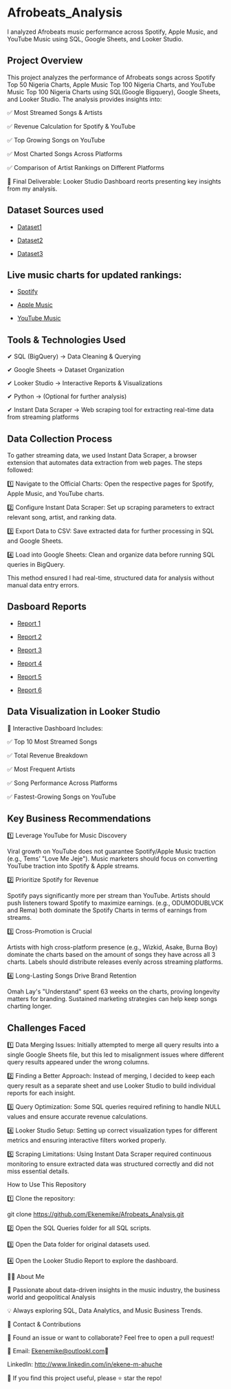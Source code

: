 # Afrobeats_Analysis
I analyzed Afrobeats music performance across Spotify, Apple Music, and YouTube Music using SQL, Google Sheets, and Looker Studio.
## Project Overview

This project analyzes the performance of Afrobeats songs across Spotify Top 50 Nigeria Charts, Apple Music Top 100 Nigeria Charts, and YouTube Music Top 100 Nigeria Charts using SQL(Google Bigquery), Google Sheets, and Looker Studio. The analysis provides insights into:

✅ Most Streamed Songs & Artists

✅ Revenue Calculation for Spotify & YouTube

✅ Top Growing Songs on YouTube

✅ Most Charted Songs Across Platforms

✅ Comparison of Artist Rankings on Different Platforms

📍 Final Deliverable:  Looker Studio Dashboard reorts presenting key insights from my analysis.

## Dataset Sources used

- <a href=https://github.com/Ekenemike/Afrobeats_Analysis/blob/main/open.csv>Dataset1</a>

- <a href=https://github.com/Ekenemike/Afrobeats_Analysis/blob/main/charts.csv>Dataset2</a>

- <a href=https://github.com/Ekenemike/Afrobeats_Analysis/blob/main/youtube-charts-top-songs-ng-weekly-20250206.csv>Dataset3</a>

##  Live music charts for updated rankings:

- <a href=https://open.spotify.com/playlist/37i9dQZEVXbLw80jjcctV1>Spotify</a>

- <a href=https://music.apple.com/bh/playlist/top-100-nigeria/pl.2fc68f6d68004ae993dadfe99de83877>Apple Music</a>

- <a href=https://charts.youtube.com/charts/TopSongs/ng/weekly>YouTube Music</a>

## Tools & Technologies Used

✔ SQL (BigQuery) → Data Cleaning & Querying

✔ Google Sheets → Dataset Organization

✔ Looker Studio → Interactive Reports & Visualizations

✔ Python → (Optional for further analysis)

✔ Instant Data Scraper → Web scraping tool for extracting real-time data from streaming platforms

## Data Collection Process

To gather streaming data, we used Instant Data Scraper, a browser extension that automates data extraction from web pages. The steps followed:

1️⃣ Navigate to the Official Charts: Open the respective pages for Spotify, Apple Music, and YouTube charts.

2️⃣ Configure Instant Data Scraper: Set up scraping parameters to extract relevant song, artist, and ranking data.

3️⃣ Export Data to CSV: Save extracted data for further processing in SQL and Google Sheets.

4️⃣ Load into Google Sheets: Clean and organize data before running SQL queries in BigQuery.

This method ensured I had real-time, structured data for analysis without manual data entry errors.

## Dasboard Reports

- <a href=https://lookerstudio.google.com/s/r7mqqUCZF-4>Report 1</a>

- <a href=https://lookerstudio.google.com/s/uXpCXG_V-P0>Report 2</a>

- <a href=https://lookerstudio.google.com/s/pDkMjgWr4fc>Report 3</a>

- <a href=https://lookerstudio.google.com/s/uPHWxeG1qCQ>Report 4</a>

- <a href=https://lookerstudio.google.com/s/jYweYoBX0kc>Report 5</a>

- <a href=https://lookerstudio.google.com/s/g6QMkLUzs6g>Report 6</a>

## Data Visualization in Looker Studio

🎯 Interactive Dashboard Includes:

✅ Top 10 Most Streamed Songs 

✅ Total Revenue Breakdown 

✅ Most Frequent Artists 

✅ Song Performance Across Platforms 

✅ Fastest-Growing Songs on YouTube

## Key Business Recommendations
1️⃣ Leverage YouTube for Music Discovery

Viral growth on YouTube does not guarantee Spotify/Apple Music traction (e.g., Tems’ "Love Me Jeje").
Music marketers should focus on converting YouTube traction into Spotify & Apple streams.

2️⃣ Prioritize Spotify for Revenue

Spotify pays significantly more per stream than YouTube.
Artists should push listeners toward Spotify to maximize earnings. (e.g., ODUMODUBLVCK and Rema) both dominate the Spotify Charts in terms of earnings from streams.

3️⃣ Cross-Promotion is Crucial

Artists with high cross-platform presence (e.g., Wizkid, Asake, Burna Boy) dominate the charts based on the amount of songs they have across all 3 charts.
Labels should distribute releases evenly across streaming platforms.

4️⃣ Long-Lasting Songs Drive Brand Retention

Omah Lay's "Understand" spent 63 weeks on the charts, proving longevity matters for branding.
Sustained marketing strategies can help keep songs charting longer.

## Challenges Faced

1️⃣ Data Merging Issues: Initially attempted to merge all query results into a single Google Sheets file, but this led to misalignment issues where different query results appeared under the wrong columns.

2️⃣ Finding a Better Approach: Instead of merging, I decided to keep each query result as a separate sheet and use Looker Studio to build individual reports for each insight.

3️⃣ Query Optimization: Some SQL queries required refining to handle NULL values and ensure accurate revenue calculations.

4️⃣ Looker Studio Setup: Setting up correct visualization types for different metrics and ensuring interactive filters worked properly.

5️⃣ Scraping Limitations: Using Instant Data Scraper required continuous monitoring to ensure extracted data was structured correctly and did not miss essential details.

How to Use This Repository

1️⃣ Clone the repository:

git clone https://github.com/Ekenemike/Afrobeats_Analysis.git

2️⃣ Open the SQL Queries folder for all SQL scripts.

3️⃣ Open the Data folder for original datasets used.

4️⃣ Open the Looker Studio Report to explore the dashboard.

👨‍💻 About Me

🎵 Passionate about data-driven insights in the music industry, the business world and geopolitical Analysis

💡 Always exploring SQL, Data Analytics, and Music Business Trends.

📢 Contact & Contributions

📌 Found an issue or want to collaborate? Feel free to open a pull request!

📧 Email: Ekenemike@outlookl.com🔗 

LinkedIn: http://www.linkedin.com/in/ekene-m-ahuche

🚀 If you find this project useful, please ⭐ star the repo!





